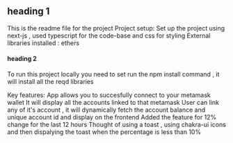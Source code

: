## heading 1
This is the readme file for the project
Project setup:
Set up the project using next-js , used typescript for the code-base and css for styling
External libraries installed : ethers 

#### heading 2
To run this project locally you need to set run the npm install command , it will install all the reqd libraries

Key features:
App allows you to succesfully connect to your metamask wallet
It will display all the accounts linked to that metamask
User can link any of it's account , it will dynamically fetch the account balance and unique account id and display on the frontend
Added the feature for 12% change for the last 12 hours
Thought of using a toast , using chakra-ui icons and then dispalying the toast when the percentage is less than 10% 


